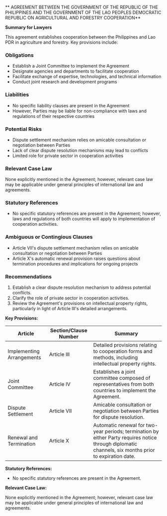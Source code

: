 ** AGREEMENT BETWEEN THE GOVERNMENT OF THE REPUBLIC OF THE PHILIPPINES AND THE GOVERNMENT OF THE LAO PEOPLES DEMOCRATIC REPUBLIC ON AGRICULTURAL AND FORESTRY COOPERATION**

**Summary for Lawyers**

This agreement establishes cooperation between the Philippines and Lao PDR in agriculture and forestry. Key provisions include:

### Obligations

* Establish a Joint Committee to implement the Agreement
* Designate agencies and departments to facilitate cooperation
* Facilitate exchange of expertise, technologies, and technical information
* Conduct joint research and development programs

### Liabilities

* No specific liability clauses are present in the Agreement
* However, Parties may be liable for non-compliance with laws and regulations of their respective countries

### Potential Risks

* Dispute settlement mechanism relies on amicable consultation or negotiation between Parties
* Lack of clear dispute resolution mechanisms may lead to conflicts
* Limited role for private sector in cooperation activities

### Relevant Case Law

None explicitly mentioned in the Agreement; however, relevant case law may be applicable under general principles of international law and agreements.

### Statutory References

* No specific statutory references are present in the Agreement; however, laws and regulations of both countries will apply to implementation of cooperation activities.

### Ambiguous or Contingious Clauses

* Article VII's dispute settlement mechanism relies on amicable consultation or negotiation between Parties
* Article X's automatic renewal provision raises questions about termination procedures and implications for ongoing projects

### Recommendations

1.  Establish a clear dispute resolution mechanism to address potential conflicts.
2.  Clarify the role of private sector in cooperation activities.
3.  Review the Agreement's provisions on intellectual property rights, particularly in light of Article III's detailed arrangements.

**Key Provisions:**

| **Article** | **Section/Clause Number** | **Summary** |
| --- | --- | --- |
| Implementing Arrangements | Article III | Detailed provisions relating to cooperation forms and methods, including intellectual property rights. |
| Joint Committee | Article IV | Establishes a joint committee composed of representatives from both countries to implement the Agreement. |
| Dispute Settlement | Article VII | Amicable consultation or negotiation between Parties for dispute resolution. |
| Renewal and Termination | Article X | Automatic renewal for two-year periods; termination by either Party requires notice through diplomatic channels, six months prior to expiration date. |

**Statutory References:**

* No specific statutory references are present in the Agreement.

**Relevant Case Law:**

None explicitly mentioned in the Agreement; however, relevant case law may be applicable under general principles of international law and agreements.
